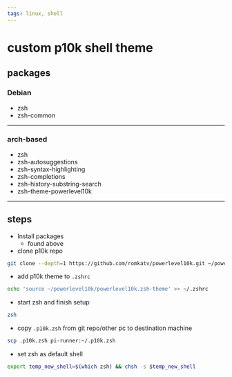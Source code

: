 ```yaml
---
tags: linux, shell
---
```


# custom p10k shell theme

## packages

### Debian

- zsh
- zsh-common

---

### arch-based

- zsh
- zsh-autosuggestions
- zsh-syntax-highlighting
- zsh-completions
- zsh-history-substring-search
- zsh-theme-powerlevel10k

---

## steps

- Install packages
  - found above
- clone p10k repo

```bash
git clone --depth=1 https://github.com/romkatv/powerlevel10k.git ~/powerlevel10k
```

- add p10k theme to `.zshrc`

```bash
echo 'source ~/powerlevel10k/powerlevel10k.zsh-theme' >> ~/.zshrc
```

- start zsh and finish setup

```bash
zsh
```

- copy `.p10k.zsh` from git repo/other pc to destination machine

```bash
scp .p10k.zsh pi-runner:~/.p10k.zsh
```

- set zsh as default shell

```bash
export temp_new_shell=$(which zsh) && chsh -s $temp_new_shell
```
